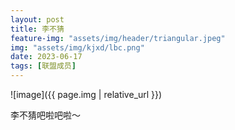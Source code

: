 ```yaml
---
layout: post
title: 李不猜
feature-img: "assets/img/header/triangular.jpeg"
img: "assets/img/kjxd/lbc.png"
date: 2023-06-17
tags: [联盟成员]
---
```


![image]({{ page.img | relative_url }})

李不猜吧啦吧啦～
